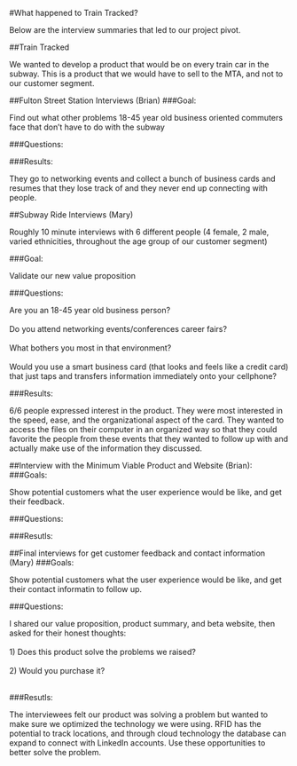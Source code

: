 #What happened to Train Tracked?

<html>
<body>
<p>Below are the interview summaries that led to our project pivot.</p>
</body>
</html>

##Train Tracked
<html>
<body>
<p>We wanted to develop a product that would be on every train car in the subway. This is a product that we would have to sell to the MTA, and not to our customer segment.
</p>
</body>
</html>

##Fulton Street Station Interviews (Brian)
###Goal:
<html>
<body>
<p>Find out what other problems 18-45 year old business oriented commuters face that don’t have to do with the subway
</p>
</body>
</html>

###Questions: 

###Results:
<html>
<body>
<p>
They go to networking events and collect a bunch of business cards and resumes that they lose track of and they never end up connecting with people.
</p>
</body>
</html>

##Subway Ride Interviews (Mary)
<html>
<body>
<p>
Roughly 10 minute interviews with 6 different people (4 female, 2 male, varied ethnicities, throughout the age group of our customer segment)
</p>
</body>
</html>
###Goal:
<html>
<body>
<p>Validate our new value proposition
</p>
</body>
</html>
###Questions: 
<html>
<body>
<p>
Are you an 18-45 year old business person? <br><br>
Do you attend networking events/conferences career fairs?<br><br>
What bothers you most in that environment?<br><br>
Would you use a smart business card (that looks and feels like a credit card) that just taps and transfers information immediately onto your cellphone? 
</p>
</body>
</html>

###Results:
<html>
<body>
<p>
6/6 people expressed interest in the product. They were most interested in the speed, ease, and the organizational aspect of the card. They wanted to access the files on their computer in an organized way so that they could favorite the people from these events that they wanted to follow up with and actually make use of the information they discussed. 
</p>
</body>
</html>


##Interview with the Minimum Viable Product and Website (Brian):
###Goals:
<html>
<body>
<p>Show potential customers what the user experience would be like, and get their feedback.
</p>
</body>
</html>
###Questions:
<html>
<body>
<p>
</p>
</body>
</html>
###Resutls:
<html>
<body>
<p>
</p>
</body>
</html>

##Final interviews for get customer feedback and contact information (Mary)
###Goals:
<html>
<body>
<p>Show potential customers what the user experience would be like, and get their contact informatin to follow up.
</p>
</body>
</html>
###Questions:
<html>
<body>
<p>
I shared our value proposition, product summary, and beta website, then asked for their honest thoughts:<br><br>
1) Does this product solve the problems we raised?<br><br>
2) Would you purchase it?<br><br>
</p>
</body>
</html>
###Resutls:
<html>
<body>
<p>The interviewees felt our product was solving a problem but wanted to make sure we optimized the technology we were using. RFID has the potential to track locations, and through cloud technology the database can expand to connect with LinkedIn accounts. Use these opportunities to better solve the problem.
</p>
</body>
</html>
